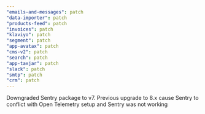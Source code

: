 ```yaml
---
"emails-and-messages": patch
"data-importer": patch
"products-feed": patch
"invoices": patch
"klaviyo": patch
"segment": patch
"app-avatax": patch
"cms-v2": patch
"search": patch
"app-taxjar": patch
"slack": patch
"smtp": patch
"crm": patch
---
```


Downgraded Sentry package to v7. Previous upgrade to 8.x cause Sentry to conflict with Open Telemetry setup and Sentry was not working
